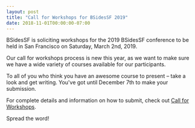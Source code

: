 ```yaml
---
layout: post
title: "Call for Workshops for BSidesSF 2019"
date: 2018-11-01T00:00:00-07:00
---
```


BSidesSF is soliciting workshops for the 2019 BSidesSF conference to be held in San Francisco on Saturday, March 2nd, 2019.

Our call for workshops process is new this year, as we want to make sure we have a wide variety of courses available for our participants.

To all of you who think you have an awesome course to present – take a look and get writing. You've got until December 7th to make your submission.

For complete details and information on how to submit, check out [Call for Workshops](/cfw.html).

Spread the word!
